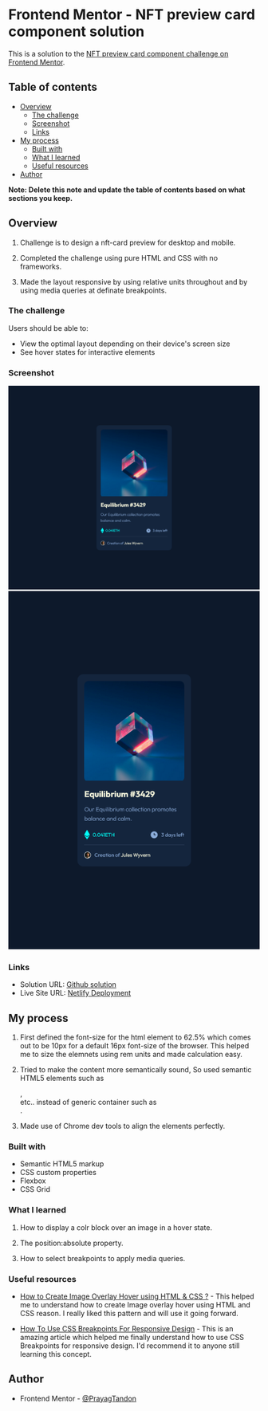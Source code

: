 # Frontend Mentor - NFT preview card component solution

This is a solution to the [NFT preview card component challenge on Frontend Mentor](https://www.frontendmentor.io/challenges/nft-preview-card-component-SbdUL_w0U).

## Table of contents

- [Overview](#overview)
  - [The challenge](#the-challenge)
  - [Screenshot](#screenshot)
  - [Links](#links)
- [My process](#my-process)
  - [Built with](#built-with)
  - [What I learned](#what-i-learned)
  - [Useful resources](#useful-resources)
- [Author](#author)

**Note: Delete this note and update the table of contents based on what sections you keep.**

## Overview

1. Challenge is to design a nft-card preview for desktop and mobile.

2. Completed the challenge using pure HTML and CSS with no frameworks.

3. Made the layout responsive by using relative units throughout and by using media queries at definate breakpoints.

### The challenge

Users should be able to:

- View the optimal layout depending on their device's screen size
- See hover states for interactive elements

### Screenshot

![Laptop screendhot](https://github.com/PrayagTandon/nft-card-prayag/blob/main/Img/Laptop-sceenshot.png)
![Mobile Screenshot](https://github.com/PrayagTandon/nft-card-prayag/blob/main/Img/Mobile-screenshot.png)

### Links

- Solution URL: [Github solution](https://github.com/PrayagTandon/nft-card-prayag)
- Live Site URL: [Netlify Deployment](https://nft-prayag.netlify.app/)

## My process

1. First defined the font-size for the html element to 62.5% which comes out to be 10px for a default 16px font-size of the browser. This helped me to size the elemnets using rem units and made calculation easy.

2. Tried to make the content more semantically sound, So used semantic HTML5 elements such as <main> , <section> etc.. instead of generic container such as <div> .

3. Made use of Chrome dev tools to align the elements perfectly.

### Built with

- Semantic HTML5 markup
- CSS custom properties
- Flexbox
- CSS Grid

### What I learned

1. How to display a colr block over an image in a hover state.

2. The position:absolute property.

3. How to select breakpoints to apply media queries.

### Useful resources

- [How to Create Image Overlay Hover using HTML & CSS ?](https://www.geeksforgeeks.org/how-to-create-image-overlay-hover-using-html-css/) - This helped me to understand how to create Image overlay hover using HTML and CSS reason. I really liked this pattern and will use it going forward.

- [How To Use CSS Breakpoints For Responsive Design](https://www.lambdatest.com/blog/how-to-use-css-breakpoints-for-responsive-design/) - This is an amazing article which helped me finally understand how to use CSS Breakpoints for responsive design. I'd recommend it to anyone still learning this concept.

## Author

- Frontend Mentor - [@PrayagTandon](https://www.frontendmentor.io/profile/PrayagTandon)
